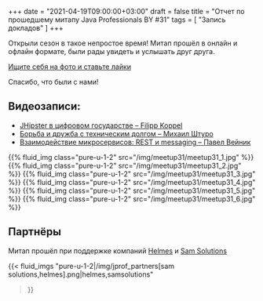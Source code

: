 +++
date = "2021-04-19T09:00:00+03:00"
draft = false
title = "Отчет по прошедшему митапу Java Professionals BY #31"
tags = [
    "Запись докладов"
]
+++

Открыли сезон в такое непростое время! Митап прошёл в онлайн и офлайн формате, были рады увидеть и услышать друг друга.

[Ищите себя на фото и ставьте лайки](https://www.facebook.com/media/set/?vanity=javaprofessionalsby&set=a.3214305238673052)

<!--more-->
Спасибо, что были с нами!

## Видеозаписи:

 * [JHipster в цифровом государстве – Filipp Koppel](https://www.youtube.com/watch?v=h_5aRblnIdY&t=671s)
 * [Борьба и дружба с техническим долгом – Михаил Штуро](https://www.youtube.com/watch?v=h_5aRblnIdY&t=3780s)
 * [Взаимодействие микросервисов: REST и messaging – Павел Вейник](https://www.youtube.com/watch?v=h_5aRblnIdY&t=6980s)

<div class="post_photos">
{{% fluid_img class="pure-u-1-2" src="/img/meetup31/meetup31_1.jpg" %}}
{{% fluid_img class="pure-u-1-2" src="/img/meetup31/meetup31_2.jpg" %}}
{{% fluid_img class="pure-u-1-2" src="/img/meetup31/meetup31_3.jpg" %}}
{{% fluid_img class="pure-u-1-2" src="/img/meetup31/meetup31_4.jpg" %}}
{{% fluid_img class="pure-u-1-2" src="/img/meetup31/meetup31_5.jpg" %}}
{{% fluid_img class="pure-u-1-2" src="/img/meetup31/meetup31_6.jpg" %}}
</div>

## Партнёры

Митап прошёл при поддержке компаний [Helmes](https://www.helmes.com/) и [Sam Solutions](https://sam-solutions.by/)

{{< fluid_imgs
"pure-u-1-2|/img/jprof_partners[sam solutions,helmes].png|helmes,samsolutions"
>}}
